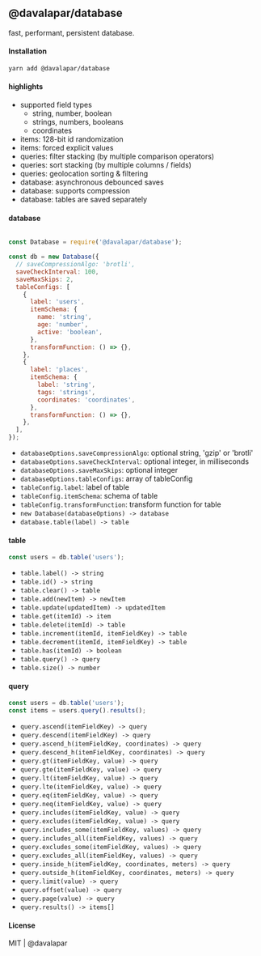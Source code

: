 ## @davalapar/database

fast, performant, persistent database.

#### Installation

```sh
yarn add @davalapar/database
```

#### highlights

- supported field types
  - string, number, boolean
  - strings, numbers, booleans
  - coordinates
- items: 128-bit id randomization
- items: forced explicit values
- queries: filter stacking (by multiple comparison operators)
- queries: sort stacking (by multiple columns / fields)
- queries: geolocation sorting & filtering
- database: asynchronous debounced saves
- database: supports compression
- database: tables are saved separately

#### database

```js

const Database = require('@davalapar/database');

const db = new Database({
  // saveCompressionAlgo: 'brotli',
  saveCheckInterval: 100,
  saveMaxSkips: 2,
  tableConfigs: [
    {
      label: 'users',
      itemSchema: {
        name: 'string',
        age: 'number',
        active: 'boolean',
      },
      transformFunction: () => {},
    },
    {
      label: 'places',
      itemSchema: {
        label: 'string',
        tags: 'strings',
        coordinates: 'coordinates',
      },
      transformFunction: () => {},
    },
  ],
});
```

- `databaseOptions.saveCompressionAlgo`: optional string, 'gzip' or 'brotli'
- `databaseOptions.saveCheckInterval`: optional integer, in milliseconds
- `databaseOptions.saveMaxSkips`: optional integer
- `databaseOptions.tableConfigs`: array of tableConfig
- `tableConfig.label`: label of table
- `tableConfig.itemSchema`: schema of table
- `tableConfig.transformFunction`: transform function for table
- `new Database(databaseOptions) -> database`
- `database.table(label) -> table`

#### table

```js
const users = db.table('users');
```

- `table.label() -> string`
- `table.id() -> string`
- `table.clear() -> table`
- `table.add(newItem) -> newItem`
- `table.update(updatedItem) -> updatedItem`
- `table.get(itemId) -> item`
- `table.delete(itemId) -> table`
- `table.increment(itemId, itemFieldKey) -> table`
- `table.decrement(itemId, itemFieldKey) -> table`
- `table.has(itemId) -> boolean`
- `table.query() -> query`
- `table.size() -> number`

#### query

```js
const users = db.table('users');
const items = users.query().results();
```

- `query.ascend(itemFieldKey) -> query`
- `query.descend(itemFieldKey) -> query`
- `query.ascend_h(itemFieldKey, coordinates) -> query`
- `query.descend_h(itemFieldKey, coordinates) -> query`
- `query.gt(itemFieldKey, value) -> query`
- `query.gte(itemFieldKey, value) -> query`
- `query.lt(itemFieldKey, value) -> query`
- `query.lte(itemFieldKey, value) -> query`
- `query.eq(itemFieldKey, value) -> query`
- `query.neq(itemFieldKey, value) -> query`
- `query.includes(itemFieldKey, value) -> query`
- `query.excludes(itemFieldKey, value) -> query`
- `query.includes_some(itemFieldKey, values) -> query`
- `query.includes_all(itemFieldKey, values) -> query`
- `query.excludes_some(itemFieldKey, values) -> query`
- `query.excludes_all(itemFieldKey, values) -> query`
- `query.inside_h(itemFieldKey, coordinates, meters) -> query`
- `query.outside_h(itemFieldKey, coordinates, meters) -> query`
- `query.limit(value) -> query`
- `query.offset(value) -> query`
- `query.page(value) -> query`
- `query.results() -> items[]`

#### License

MIT | @davalapar
